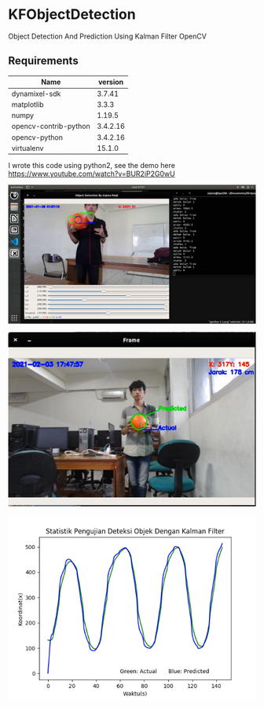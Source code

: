 # KFObjectDetection
Object Detection And Prediction Using Kalman Filter OpenCV

## Requirements
Name                    | version
----------------------- | ---------
dynamixel-sdk           | 3.7.41
matplotlib              | 3.3.3
numpy                   | 1.19.5
opencv-contrib-python   | 3.4.2.16
opencv-python           | 3.4.2.16
virtualenv              | 15.1.0

I wrote this code using python2, see the demo here https://www.youtube.com/watch?v=BUR2iP2G0wU

![alt text](https://github.com/arjunapanji21/KFObjectDetection/blob/master/samples/sample1.png?raw=true)

![alt text](https://github.com/arjunapanji21/KFObjectDetection/blob/master/samples/sample2.png?raw=true)

![alt text](https://github.com/arjunapanji21/KFObjectDetection/blob/master/samples/plot-x.png?raw=true)
